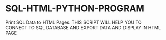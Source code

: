 # SQL-HTML-PYTHON-PROGRAM
Print SQL Data to HTML Pages.
THIS SCRIPT WILL HELP YOU TO CONNECT TO SQL DATABASE AND EXPORT DATA AND DISPLAY IN HTML PAGE
